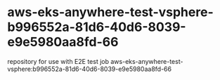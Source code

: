 # aws-eks-anywhere-test-vsphere-b996552a-81d6-40d6-8039-e9e5980aa8fd-66
repository for use with E2E test job aws-eks-anywhere-test-vsphere:b996552a-81d6-40d6-8039-e9e5980aa8fd-66
